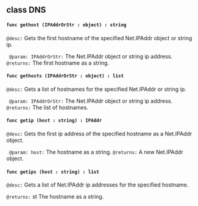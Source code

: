 ## class DNS

#### ```func gethost (IPAddrOrStr : object) : string```


```@desc:``` Gets the first hostname of the specified Net.IPAddr object or string ip.

```	@param: IPAddrOrStr:``` The Net.IPAddr object or string ip address.
```@returns:``` The first hostname as a string.

#### ```func gethosts (IPAddrOrStr : object) : list```


```@desc:``` Gets a list of hostnames for the specified Net.IPAddr or string ip.

```	@param: IPAddrOrStr:``` The Net.IPAddr object or string ip address.
```@returns:``` The list of hostnames.

#### ```func getip (host : string) : IPAddr```


```@desc:``` Gets the first ip address of the specified hostname as a Net.IPAddr object.

```	@param: host:``` The hostname as a string.
```@returns:``` A new Net.IPAddr object.

#### ```func getips (host : string) : list```


```@desc:``` Gets a list of Net.IPAddr ip addresses for the specified hostname.

```@returns:``` st The hostname as a string.

